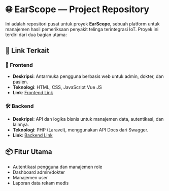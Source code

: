# 🌐 EarScope — Project Repository

Ini adalah repositori pusat untuk proyek **EarScope**, sebuah platform untuk manajemen hasil pemeriksaan penyakit telinga terintegrasi IoT. Proyek ini terdiri dari dua bagian utama:

## 🔗 Link Terkait

### 🚀 Frontend
- **Deskripsi**: Antarmuka pengguna berbasis web untuk admin, dokter, dan pasien.
- **Teknologi**: HTML, CSS, JavaScript Vue JS
- **Link**: [Frontend Link](https://earscope.adrfstwn.cloud/dashboard)

### 🛠️ Backend
- **Deskripsi**: API dan logika bisnis untuk manajemen data, autentikasi, dan lainnya.
- **Teknologi**: PHP (Laravel), menggunakan API Docs dari Swagger.
- **Link**: [Backend Link](https://api.earscope.adrfstwn.cloud/api/documentation)

## 📦 Fitur Utama
- Autentikasi pengguna dan manajemen role
- Dashboard admin/dokter
- Manajemen user
- Laporan data rekam medis
